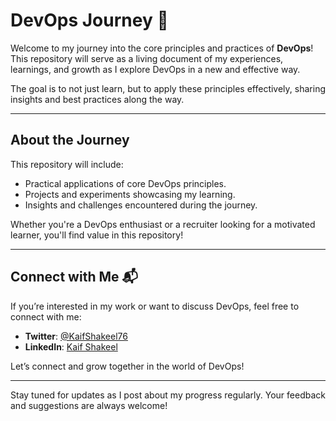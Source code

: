 # DevOps Journey 🚀

Welcome to my journey into the core principles and practices of **DevOps**! This repository will serve as a living document of my experiences, learnings, and growth as I explore DevOps in a new and effective way. 

The goal is to not just learn, but to apply these principles effectively, sharing insights and best practices along the way.

---

## About the Journey

This repository will include:
- Practical applications of core DevOps principles.
- Projects and experiments showcasing my learning.
- Insights and challenges encountered during the journey.

Whether you're a DevOps enthusiast or a recruiter looking for a motivated learner, you'll find value in this repository!

---

## Connect with Me 📬

If you’re interested in my work or want to discuss DevOps, feel free to connect with me:

- **Twitter**: [@KaifShakeel76](https://x.com/KaifShakeel76)  
- **LinkedIn**: [Kaif Shakeel](https://linkedin.com/in/kaif-shakeel/)  

Let’s connect and grow together in the world of DevOps!

---

Stay tuned for updates as I post about my progress regularly. Your feedback and suggestions are always welcome!
